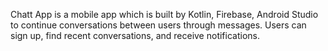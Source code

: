  Chatt App is a mobile app which is built by Kotlin, Firebase, Android Studio to continue conversations between users through messages. Users can sign up, find recent conversations, and receive notifications.
